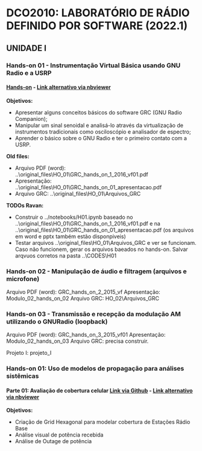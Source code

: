# DCO2010: LABORATÓRIO DE RÁDIO DEFINIDO POR SOFTWARE (2022.1)

## UNIDADE I


### Hands-on 01 - Instrumentação Virtual Básica usando GNU Radio e a USRP

#### [Hands-on](https://github.com/vicentesousa/DCO2010_2022/blob/main/notebooks/H01.ipynb) - [Link alternativo via nbviewer](http://nbviewer.jupyter.org/github/vicentesousa/DCO2010_2022/blob/main/notebooks/H01.ipynb)
**Objetivos:**
- Apresentar alguns conceitos básicos do software GRC (GNU Radio Companion);
- Manipular um sinal senoidal e analisá-lo através da virtualização de instrumentos tradicionais como osciloscópio e analisador de espectro;
- Aprender o básico sobre o GNU Radio e ter o primeiro contato com a USRP.

**Old files:**
- Arquivo PDF (word): ..\original_files\HO_01\GRC_hands_on_1_2016_vf01.pdf
- Apresentação: ..\original_files\HO_01\GRC_hands_on_01_apresentacao.pdf
- Arquivo GRC: ..\original_files\HO_01\Arquivos_GRC

**TODOs Ravan:** 
- Construir o ../notebooks/H01.ipynb baseado no ..\original_files\HO_01\GRC_hands_on_1_2016_vf01.pdf e na ..\original_files\HO_01\GRC_hands_on_01_apresentacao.pdf (os arquivos em word e pptx também estão disponpiveis)
- Testar arquivos ..\original_files\HO_01\Arquivos_GRC e ver se funcionam. Caso não funcionem, gerar os arquivos baeados no hands-on. Salvar arqvuos corretos na pasta ..\CODES\H01

### Hands-on 02 - Manipulação de áudio e filtragem (arquivos e microfone)
Arquivo PDF (word): GRC_hands_on_2_2015_vf
Apresentação: Modulo_02_hands_on_02
Arquivo GRC: HO_02\Arquivos_GRC

### Hands-on 03 - Transmissão e recepção da modulação AM utilizando o GNURadio (loopback)
Arquivo PDF (word): GRC_hands_on_3_2015_vf01
Apresentação: Modulo_02_hands_on_03
Arquivo GRC: precisa construir.

Projeto I: projeto_I


### Hands-on 01: Uso de modelos de propagação para análises sistêmicas

#### Parte 01: Avaliação de cobertura celular [Link via Github](https://github.com/vicentesousa/DCO1020_2021_1/blob/main/h01_parte01.ipynb) - [Link alternativo via nbviewer](http://nbviewer.jupyter.org/github/vicentesousa/DCO1020_2021_1/blob/main/h01_parte01.ipynb)

**Objetivos:**
- Criação de Grid Hexagonal para modelar cobertura de Estações Rádio Base
- Análise visual de potência recebida 
- Análise de Outage de potência